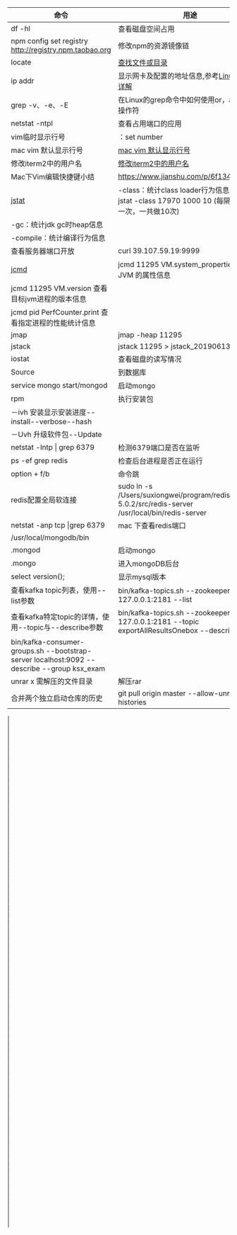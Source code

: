命令 | 用途
---|---
df -hl | 查看磁盘空间占用
npm config set registry http://registry.npm.taobao.org | 修改npm的资源镜像链 
locate | [查找文件或目录](https://www.cnblogs.com/xqzt/p/5426666.html) 
 ip addr | 显示网卡及配置的地址信息,参考[Linux ip命令详解](https://www.jellythink.com/archives/469) 
 grep -v、-e、-E | 在Linux的grep命令中如何使用or，and，not操作符 
 netstat -ntpl | 查看占用端口的应用 
 vim临时显示行号 | ：set number 
 mac vim 默认显示行号 | [mac vim 默认显示行号](https://blog.csdn.net/i491066272/article/details/78588748) 
 修改iterm2中的用户名 | [修改iterm2中的用户名](https://segmentfault.com/q/1010000011533134) 
Mac下Vim编辑快捷键小结| https://www.jianshu.com/p/6f13474d36ac 
[jstat](https://www.cnblogs.com/alipayhutu/archive/2012/08/20/2647353.html)| -class：统计class loader行为信息，示例：jstat -class 17970 1000 10 (每隔1秒监控一次，一共做10次) 
| -gc：统计jdk gc时heap信息 
| -compile：统计编译行为信息 
查看服务器端口开放| curl 39.107.59.19:9999 
[jcmd](https://www.jianshu.com/p/388e35d8a09b)| jcmd 11295 VM.system_properties 查看 JVM 的属性信息 
| jcmd 11295 VM.version 查看目标jvm进程的版本信息 
| jcmd pid PerfCounter.print 查看指定进程的性能统计信息 
jmap| jmap -heap 11295 
jstack| jstack 11295 > jstack_20190613.log 
iostat| 查看磁盘的读写情况 
Source| 到数据库 
service mongo start/mongod| 启动mongo 
rpm| 执行安装包 
| －ivh 安装显示安装进度--install--verbose--hash 
| －Uvh 升级软件包--Update 
netstat -lntp \| grep 6379| 检测6379端口是否在监听 
ps -ef grep redis| 检查后台进程是否正在运行 
option + f/b| 命令跳 
redis配置全局软连接| sudo ln -s /Users/suxiongwei/program/redis-5.0.2/src/redis-server /usr/local/bin/redis-server 
netstat -anp tcp \|grep 6379| mac 下查看redis端口 
/usr/local/mongodb/bin|                        
.mongod| 启动mongo 
.mongo| 进入mongoDB后台 
select version();| 显示mysql版本 
查看kafka topic列表，使用--list参数| bin/kafka-topics.sh --zookeeper 127.0.0.1:2181 --list 
查看kafka特定topic的详情，使用--topic与--describe参数| bin/kafka-topics.sh --zookeeper 127.0.0.1:2181 --topic exportAllResultsOnebox --describe 
| bin/kafka-consumer-groups.sh --bootstrap-server localhost:9092 --describe --group ksx_exam 
unrar x 需解压的文件目录| 解压rar 
合并两个独立启动仓库的历史| git pull origin master --allow-unrelated-histories 
|                        
|                        
|                        
|                        
|                        
|                        
|                        
|                        
|                        
|                        
|                        
|                        
|                        
|                        
|                        
|                        
|                        
|                        
|                        
|                        
|                        
|                        
|                        
|                        
|                        
|                        
|                        
|                        
|                        
|                        
|                        
|                        
|                        
|                        
|                        
|                        
|                        
|                        
|                        
|                        
|                        
|                        
|                        
|                        
|                        
|                        
|                        
|                        
|                        
|                        
|                        
|                        
|                        
|                        
|                        
|                        
|                        
|                        
|                        
|                        
|                        
|                        
|                        
|                        
|                        
|                        
|                        
|                        

